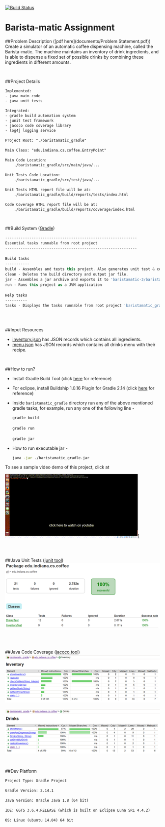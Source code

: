 [![Build Status](https://travis-ci.org/mjaglan/baristamatic.svg?branch=master)](https://travis-ci.org/mjaglan/baristamatic)

# Barista-matic Assignment

##Problem Description  ([pdf here](documents/Problem Statement.pdf))
Create a simulator of an automatic coffee dispensing machine, called the Barista-matic. The machine maintains an inventory of drink ingredients, and is able to dispense a fixed set of possible drinks by combining these ingredients in different amounts.

<br>

##Project Details
```
Implemented:
- java main code
- java unit tests

Integrated:
- gradle build automation system
- junit test framework
- jacoco code coverage library
- log4j logging service

Project Root: "./baristamatic_gradle"

Main Class: "edu.indiana.cs.coffee.EntryPoint"

Main Code Location:
	./baristamatic_gradle/src/main/java/...

Unit Tests Code Location:
	./baristamatic_gradle/src/test/java/...

Unit Tests HTML report file will be at:
	./baristamatic_gradle/build/reports/tests/index.html
	
Code Coverage HTML report file will be at:
	./baristamatic_gradle/build/reports/coverage/index.html

```


<br>

##Build System  ([Gradle](https://discuss.gradle.org/t/gradle-2-14-released/18040))

```gradle
------------------------------------------------------------
Essential tasks runnable from root project
------------------------------------------------------------

Build tasks
-----------
build - Assembles and tests this project. Also generates unit test & code coverage reports.
clean - Deletes the build directory and output jar file.
jar - Assembles a jar archive and exports it to 'baristamatic-3/baristamatic_gradle/'.
run - Runs this project as a JVM application

Help tasks
----------
tasks - Displays the tasks runnable from root project 'baristamatic_gradle'.

```

<br><br>

##Input Resources
  - [inventory.json](baristamatic_gradle/res/inventory.json) has JSON records which contains all ingredients.
  - [menu.json](baristamatic_gradle/res/menu.json) has JSON records which contains all drinks menu with their recipe.

<br>

##How to run?
- Install Gradle Build Tool (click [here](https://www.javacodegeeks.com/2013/04/how-to-install-gradle-2.html) for reference)
- For eclipse, install Buildship 1.0.16 Plugin for Gradle 2.14 (click [here](https://projects.eclipse.org/projects/tools.buildship/releases/1.0.16) for reference)

- Inside ```baristamatic_gradle``` directory run any of the above mentioned gradle tasks, for example, run any one of the following line - 
  ```bash
  gradle build

  gradle run

  gradle jar
  ```
- How to run executable jar -

  ```bash
  java -jar ./baristamatic_gradle.jar
  ```


To see a sample video demo of this project, click at 
<!-- 
http://meta.stackexchange.com/questions/2133/whats-the-recommended-syntax-for-an-image-with-a-link
http://meta.stackexchange.com/questions/38915/creating-an-image-link-in-markdown-format
https://superuser.com/questions/1129349/syntax-for-comments-in-githubs-readme-md
-->
<a href="https://www.youtube.com/watch?v=CHrUhd3zcYY" rel="java: baristamatic demo 1">![baristamatic demo link](documents/images/youtube.logo.gif)]</a>


<br><br>

##Java Unit Tests   ([junit tool](http://junit.org/junit4/))
![Java Unit Testing Report](documents/images/junit.png)

<br><br>

##Java Code Coverage  ([jacoco tool](http://www.eclemma.org/jacoco/))
![Java Code Coverage Report: Inventory](documents/images/jacoco-edu.indiana.cs.coffee.Inventory.PNG)
<br><br>
![Java Code Coverage Report: Drinks](documents/images/jacoco-edu.indiana.cs.coffee.Drinks.PNG)

<br>

##Dev Platform
```
Project Type: Gradle Project

Gradle Version: 2.14.1

Java Version: Oracle Java 1.8 (64 bit)

IDE: GGTS 3.6.4.RELEASE (which is built on Eclipse Luna SR1 4.4.2)

OS: Linux (ubuntu 14.04) 64 bit
```
